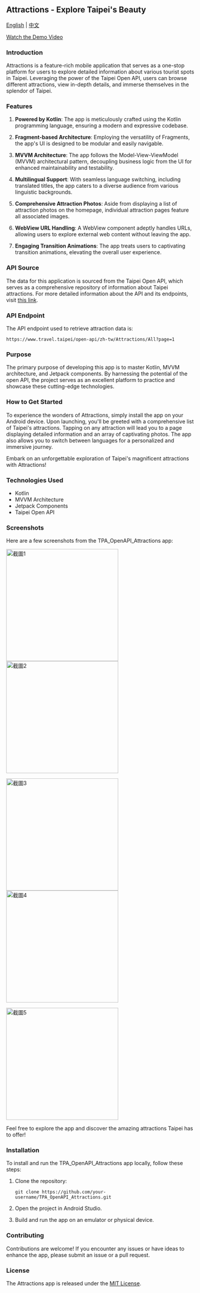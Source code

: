 ## Attractions - Explore Taipei's Beauty

[English](#attractions) | [中文](https://github.com/supercookie8631/Attractions/blob/main/README_zh_tw.md)

[Watch the Demo Video](https://www.youtube.com/watch?v=s8dxadptW_Q&feature=youtu.be)

### Introduction

Attractions is a feature-rich mobile application that serves as a one-stop platform for users to explore detailed information about various tourist spots in Taipei. Leveraging the power of the Taipei Open API, users can browse different attractions, view in-depth details, and immerse themselves in the splendor of Taipei.

### Features

1. **Powered by Kotlin**: The app is meticulously crafted using the Kotlin programming language, ensuring a modern and expressive codebase.

2. **Fragment-based Architecture**: Employing the versatility of Fragments, the app's UI is designed to be modular and easily navigable.

3. **MVVM Architecture**: The app follows the Model-View-ViewModel (MVVM) architectural pattern, decoupling business logic from the UI for enhanced maintainability and testability.

4. **Multilingual Support**: With seamless language switching, including translated titles, the app caters to a diverse audience from various linguistic backgrounds.

5. **Comprehensive Attraction Photos**: Aside from displaying a list of attraction photos on the homepage, individual attraction pages feature all associated images.

6. **WebView URL Handling**: A WebView component adeptly handles URLs, allowing users to explore external web content without leaving the app.

7. **Engaging Transition Animations**: The app treats users to captivating transition animations, elevating the overall user experience.

### API Source

The data for this application is sourced from the Taipei Open API, which serves as a comprehensive repository of information about Taipei attractions. For more detailed information about the API and its endpoints, visit [this link](https://www.travel.taipei/open-api/swagger/ui/index#/Attractions/Attractions_All).

### API Endpoint

The API endpoint used to retrieve attraction data is:

```
https://www.travel.taipei/open-api/zh-tw/Attractions/All?page=1
```

### Purpose

The primary purpose of developing this app is to master Kotlin, MVVM architecture, and Jetpack components. By harnessing the potential of the open API, the project serves as an excellent platform to practice and showcase these cutting-edge technologies.

### How to Get Started

To experience the wonders of Attractions, simply install the app on your Android device. Upon launching, you'll be greeted with a comprehensive list of Taipei's attractions. Tapping on any attraction will lead you to a page displaying detailed information and an array of captivating photos. The app also allows you to switch between languages for a personalized and immersive journey.

Embark on an unforgettable exploration of Taipei's magnificent attractions with Attractions!

### Technologies Used

- Kotlin
- MVVM Architecture
- Jetpack Components
- Taipei Open API

### Screenshots

Here are a few screenshots from the TPA_OpenAPI_Attractions app:

<p float="left">
  <img src="https://github.com/supercookie8631/Attractions/blob/main/image/Screenshot_20230803_141224.png" width="300px" alt="截圖1">
  <img src="https://github.com/supercookie8631/Attractions/blob/main/image/Screenshot_20230803_141240.png" width="300px" alt="截圖2">
</p>
<p float="left">
  <img src="https://github.com/supercookie8631/Attractions/blob/main/image/Screenshot_20230803_141254.png" width="300px" alt="截圖3">
  <img src="https://github.com/supercookie8631/Attractions/blob/main/image/Screenshot_20230803_141310.png" width="300px" alt="截圖4">
</p>
<p float="left">
  <img src="https://github.com/supercookie8631/Attractions/blob/main/image/Screenshot_20230803_141325.png" width="300px" alt="截圖5">
</p>

Feel free to explore the app and discover the amazing attractions Taipei has to offer!

### Installation

To install and run the TPA_OpenAPI_Attractions app locally, follow these steps:

1. Clone the repository:
   ```
   git clone https://github.com/your-username/TPA_OpenAPI_Attractions.git
   ```

2. Open the project in Android Studio.

3. Build and run the app on an emulator or physical device.

### Contributing

Contributions are welcome! If you encounter any issues or have ideas to enhance the app, please submit an issue or a pull request.

### License

The Attractions app is released under the [MIT License](https://opensource.org/licenses/MIT).

